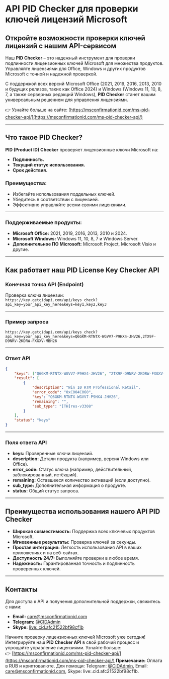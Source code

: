 # API PID Checker для проверки ключей лицензий Microsoft

## Откройте возможности проверки ключей лицензий с нашим API-сервисом  
Наш **PID Checker** – это надежный инструмент для проверки подлинности лицензионных ключей Microsoft для множества продуктов. Управляйте лицензиями для Office, Windows и других продуктов Microsoft с точной и надежной проверкой.  

С поддержкой всех версий Microsoft Office (2021, 2019, 2016, 2013, 2010 и будущих релизов, таких как Office 2024) и Windows (Windows 11, 10, 8, 7, а также серверных редакций Windows), **PID Checker** станет вашим универсальным решением для управления лицензиями.  

👉 Узнайте больше на сайте: [https://msconfirmationid.com/ms-pid-checker-api/](https://msconfirmationid.com/ms-pid-checker-api/)

---

## **Что такое PID Checker?**  
**PID (Product ID) Checker** проверяет лицензионные ключи Microsoft на:  
- **Подлинность.**  
- **Текущий статус использования.**  
- **Срок действия.**  

### Преимущества:
- Избегайте использования поддельных ключей.  
- Убедитесь в соответствии с лицензией.  
- Эффективно управляйте всеми своими лицензиями.  

---

### Поддерживаемые продукты:
- **Microsoft Office:** 2021, 2019, 2016, 2013, 2010 и 2024.  
- **Microsoft Windows:** Windows 11, 10, 8, 7 и Windows Server.  
- **Дополнительное ПО Microsoft:** Microsoft Project, Microsoft Visio и другие.

---

## **Как работает наш PID License Key Checker API**

### **Конечная точка API (Endpoint)**  
Проверка ключа лицензии:  
`https://key.getcidapi.com/api/keys_check?api_key=your_api_key_here&keys=key1,key2,key3`

---

### **Пример запроса**
```plaintext
https://key.getcidapi.com/api/keys_check?api_key=your_api_key_here&keys=Q6GKM-RTNTX-WGVV7-P9HX4-JHV26,2TX9F-D9NRV-2KDRW-FXGXV-MBH26
```

---

### **Ответ API**
```json
{
    "keys": ["Q6GKM-RTNTX-WGVV7-P9HX4-JHV26", "2TX9F-D9NRV-2KDRW-FXGXV-MBH26"],
    "result": [
        {
            "description": "Win 10 RTM Professional Retail",
            "error_code": "0xC004C060",
            "key": "Q6GKM-RTNTX-WGVV7-P9HX4-JHV26",
            "remaining": "",
            "sub_type": "[TH]res-v3308"
        }
    ],
    "status": "keys"
}
```

---

### **Поля ответа API**  
- **keys:** Проверенные ключи лицензий.  
- **description:** Детали продукта (например, версия Windows или Office).  
- **error_code:** Статус ключа (например, действительный, заблокированный, истёкший).  
- **remaining:** Оставшееся количество активаций (если доступно).  
- **sub_type:** Дополнительная информация о продукте.  
- **status:** Общий статус запроса.

---

## **Преимущества использования нашего API PID Checker**  
- **Широкая совместимость:** Поддержка всех ключевых продуктов Microsoft.  
- **Мгновенные результаты:** Проверка ключей за секунды.  
- **Простая интеграция:** Легкость использования API в ваших приложениях и на веб-сайтах.  
- **Доступность 24/7:** Выполняйте проверки в любое время.  
- **Надежность:** Гарантированная точность и подлинность проверенных ключей.  

---

## **Контакты**  
Для доступа к API и получения дополнительной поддержки, свяжитесь с нами:  
- **Email:** [care@msconfirmationid.com](mailto:care@msconfirmationid.com)  
- **Telegram:** [@CIDAdmin](https://t.me/CIDAdmin)  
- **Skype:** [live:.cid.afc21522bf98cf1b](https://join.skype.com/invite/.cid.afc21522bf98cf1b)  

Начните проверку лицензионных ключей Microsoft уже сегодня!  
Интегрируйте наш **PID Checker API** в свой рабочий процесс и упрощайте управление лицензиями. Узнайте больше:  
👉 [https://msconfirmationid.com/ms-pid-checker-api/](https://msconfirmationid.com/ms-pid-checker-api/)
**Примечание:** Оплата в RUB и криптовалюте. Для помощи: Telegram: [@CIDAdmin](https://t.me/CIDAdmin), Email: [care@msconfirmationid.com](mailto:care@msconfirmationid.com), Skype: live:.cid.afc21522bf98cf1b.
